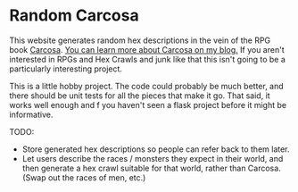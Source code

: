 Random Carcosa
==============

This website generates random hex descriptions in the vein of the RPG book [Carcosa][1]. [You can learn more about Carcosa on my blog.][2] If you aren't interested in RPGs and Hex Crawls and junk like that this isn't going to be a particularly interesting project.

This is a little hobby project. The code could probably be much better, and there should be unit tests for all the pieces that make it go. That said, it works well enough and f you haven't seen a flask project before it might be informative.

TODO:

 * Store generated hex descriptions so people can refer back to them later.
 * Let users describe the races / monsters they expect in their world, and then generate a hex crawl suitable for that world, rather than Carcosa. (Swap out the races of men, etc.)

[1]: https://www.lotfp.com/store/index.php?route=product/product&product_id=145
[2]: https://save.vs.totalpartykill.ca/tag/carcosa/
